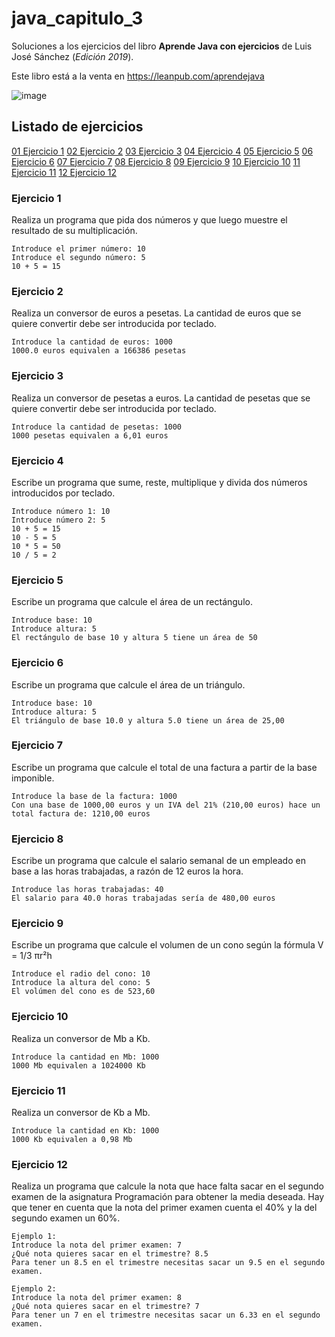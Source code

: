 # java_capitulo_3

Soluciones a los ejercicios del libro **Aprende Java con ejercicios** de Luis José Sánchez (_Edición 2019_).

Este libro está a la venta en https://leanpub.com/aprendejava

![image](https://user-images.githubusercontent.com/101201349/198890431-a5598843-2252-4e82-a764-bb1380121200.png)

## Listado de ejercicios

[01 Ejercicio 1](#ejercicio-1)
[02 Ejercicio 2](#ejercicio-2)
[03 Ejercicio 3](#ejercicio-3)
[04 Ejercicio 4](#ejercicio-4)
[05 Ejercicio 5](#ejercicio-5)
[06 Ejercicio 6](#ejercicio-6)
[07 Ejercicio 7](#ejercicio-7)
[08 Ejercicio 8](#ejercicio-8)
[09 Ejercicio 9](#ejercicio-9)
[10 Ejercicio 10](#ejercicio-10)
[11 Ejercicio 11](#ejercicio-11)
[12 Ejercicio 12](#ejercicio-12)

### Ejercicio 1

Realiza un programa que pida dos números y que luego muestre el resultado de su multiplicación.

```
Introduce el primer número: 10
Introduce el segundo número: 5
10 + 5 = 15
```

### Ejercicio 2

Realiza un conversor de euros a pesetas. La cantidad de euros que se quiere convertir debe ser introducida por teclado.

```
Introduce la cantidad de euros: 1000
1000.0 euros equivalen a 166386 pesetas
```

### Ejercicio 3

Realiza un conversor de pesetas a euros. La cantidad de pesetas que se quiere convertir debe ser introducida por teclado.

```
Introduce la cantidad de pesetas: 1000
1000 pesetas equivalen a 6,01 euros
```

### Ejercicio 4

Escribe un programa que sume, reste, multiplique y divida dos números introducidos por teclado.

```
Introduce número 1: 10
Introduce número 2: 5
10 + 5 = 15
10 - 5 = 5
10 * 5 = 50
10 / 5 = 2
```

### Ejercicio 5

Escribe un programa que calcule el área de un rectángulo.

```
Introduce base: 10
Introduce altura: 5
El rectángulo de base 10 y altura 5 tiene un área de 50
```

### Ejercicio 6

Escribe un programa que calcule el área de un triángulo.

```
Introduce base: 10
Introduce altura: 5
El triángulo de base 10.0 y altura 5.0 tiene un área de 25,00
```

### Ejercicio 7

Escribe un programa que calcule el total de una factura a partir de la base imponible.

```
Introduce la base de la factura: 1000
Con una base de 1000,00 euros y un IVA del 21% (210,00 euros) hace un total factura de: 1210,00 euros
```

### Ejercicio 8

Escribe un programa que calcule el salario semanal de un empleado en base a las horas trabajadas, a razón de 12 euros la hora.

```
Introduce las horas trabajadas: 40
El salario para 40.0 horas trabajadas sería de 480,00 euros
```

### Ejercicio 9

Escribe un programa que calcule el volumen de un cono según la fórmula V = 1/3 πr²h

```
Introduce el radio del cono: 10
Introduce la altura del cono: 5
El volúmen del cono es de 523,60
```

### Ejercicio 10

Realiza un conversor de Mb a Kb.

```
Introduce la cantidad en Mb: 1000
1000 Mb equivalen a 1024000 Kb
```

### Ejercicio 11

Realiza un conversor de Kb a Mb.

```
Introduce la cantidad en Kb: 1000
1000 Kb equivalen a 0,98 Mb
```

### Ejercicio 12

Realiza un programa que calcule la nota que hace falta sacar en el segundo examen de la asignatura Programación para obtener la media deseada. Hay que tener en cuenta que la nota del primer examen cuenta el 40% y la del segundo examen un 60%.

```
Ejemplo 1:
Introduce la nota del primer examen: 7
¿Qué nota quieres sacar en el trimestre? 8.5
Para tener un 8.5 en el trimestre necesitas sacar un 9.5 en el segundo examen.

Ejemplo 2:
Introduce la nota del primer examen: 8
¿Qué nota quieres sacar en el trimestre? 7
Para tener un 7 en el trimestre necesitas sacar un 6.33 en el segundo examen.
```
